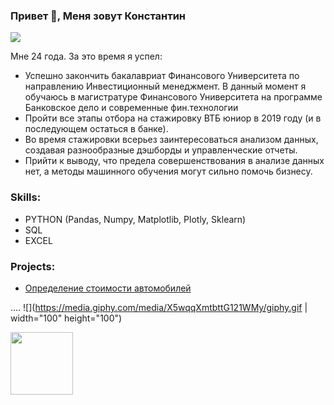 ### Привет 👋, Меня зовут Константин
![](https://media.giphy.com/media/XD9o33QG9BoMis7iM4/giphy.gif)

Мне 24 года. За это время я успел:
* Успешно закончить бакалавриат Финансового Университета по направлению Инвестиционный менеджмент. В данный момент я обучаюсь в магистратуре Финансового Университета на программе Банковское дело и современные фин.технологии
* Пройти все этапы отбора на стажировку ВТБ юниор в 2019 году (и в последующем остаться в банке).
* Во время стажировки всерьез заинтересоваться анализом данных, создавая разнообразные дэшборды и управленческие отчеты.
* Прийти к выводу, что предела совершенствования в анализе данных нет, а методы машинного обучения могут сильно помочь бизнесу.


### Skills: 
* PYTHON (Pandas, Numpy, Matplotlib, Plotly, Sklearn) 
* SQL 
* EXCEL


### Projects:
* [Определение стоимости автомобилей](https://github.com/kostyabykov/DS-projects/tree/main/Car_price_prediction)
 
....
![](https://media.giphy.com/media/X5wqqXmtbttG121WMy/giphy.gif | width="100" height="100")

<a href="url"><img src="https://media.giphy.com/media/X5wqqXmtbttG121WMy/giphy.gif" align="left" height="100" width="100" ></a>

